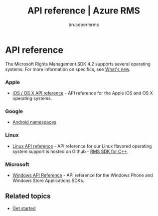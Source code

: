 ﻿---
# required metadata

title: API reference | Azure RMS
description: The Microsoft Rights Management SDK 4.2 supports several operating systems; Android, iOS, OS X, Linux, Windows Phone and Windows Store.
keywords:
author: bruceperlerms
manager: mbaldwin
ms.date: 08/24/2016
ms.topic: article
ms.prod:
ms.service: rights-management
ms.technology: techgroup-identity
ms.assetid: 6a8df1d8-1279-4189-b17d-f128b7ca5643
# optional metadata

#ROBOTS:
audience: developer
#ms.devlang:
ms.reviewer: shubhamp
ms.suite: ems
#ms.tgt_pltfrm:
#ms.custom:

---

# API reference

The Microsoft Rights Management SDK 4.2 supports several operating systems. For more information on specifics, see [What's new](release-notes.md).

### Apple
- [iOS / OS X API reference](/rights-management/sdk/4.2/api/iOS/iOS) - API reference for the Apple iOS and OS X operating systems.

### Google
- [Android namespaces](android-namespaces.md)

### Linux
- [Linux API reference](linux-c-api-reference.md) - API reference for our Linux flavored operating system support is hosted on Github - [RMS SDK for C++](http://azuread.github.io/rms-sdk-for-cpp/annotated.html).

### Microsoft
- [Windows API Reference](/rights-management/sdk/4.2/api/winrt/Microsoft.RightsManagement) - API reference for the Windows Phone and Windows Store Applications SDKs.

## Related topics

* [Get started](get-started.md)
 

 
